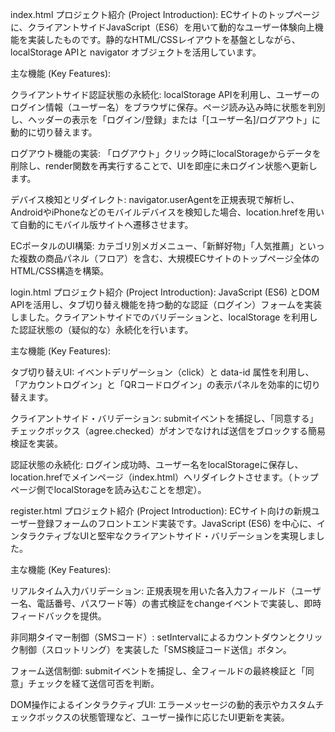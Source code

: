 index.html
プロジェクト紹介 (Project Introduction): ECサイトのトップページに、クライアントサイドJavaScript（ES6）を用いて動的なユーザー体験向上機能を実装したものです。静的なHTML/CSSレイアウトを基盤としながら、localStorage APIと navigator オブジェクトを活用しています。

主な機能 (Key Features):

クライアントサイド認証状態の永続化: localStorage APIを利用し、ユーザーのログイン情報（ユーザー名）をブラウザに保存。ページ読み込み時に状態を判別し、ヘッダーの表示を「ログイン/登録」または「[ユーザー名]/ログアウト」に動的に切り替えます。

ログアウト機能の実装: 「ログアウト」クリック時にlocalStorageからデータを削除し、render関数を再実行することで、UIを即座に未ログイン状態へ更新します。

デバイス検知とリダイレクト: navigator.userAgentを正規表現で解析し、AndroidやiPhoneなどのモバイルデバイスを検知した場合、location.hrefを用いて自動的にモバイル版サイトへ遷移させます。

ECポータルのUI構築: カテゴリ別メガメニュー、「新鮮好物」「人気推薦」といった複数の商品パネル（フロア）を含む、大規模ECサイトのトップページ全体のHTML/CSS構造を構築。

login.html
プロジェクト紹介 (Project Introduction): JavaScript (ES6) とDOM APIを活用し、タブ切り替え機能を持つ動的な認証（ログイン）フォームを実装しました。クライアントサイドでのバリデーションと、localStorage を利用した認証状態の（疑似的な）永続化を行います。

主な機能 (Key Features):

タブ切り替えUI: イベントデリゲーション（click）と data-id 属性を利用し、「アカウントログイン」と「QRコードログイン」の表示パネルを効率的に切り替えます。

クライアントサイド・バリデーション: submitイベントを捕捉し、「同意する」チェックボックス（agree.checked）がオンでなければ送信をブロックする簡易検証を実装。

認証状態の永続化: ログイン成功時、ユーザー名をlocalStorageに保存し、location.hrefでメインページ（index.html）へリダイレクトさせます。（トップページ側でlocalStorageを読み込むことを想定）。

register.html
プロジェクト紹介 (Project Introduction): ECサイト向けの新規ユーザー登録フォームのフロントエンド実装です。JavaScript (ES6) を中心に、インタラクティブなUIと堅牢なクライアントサイド・バリデーションを実現しました。

主な機能 (Key Features):

リアルタイム入力バリデーション: 正規表現を用いた各入力フィールド（ユーザー名、電話番号、パスワード等）の書式検証をchangeイベントで実装し、即時フィードバックを提供。

非同期タイマー制御（SMSコード）: setIntervalによるカウントダウンとクリック制御（スロットリング）を実装した「SMS検証コード送信」ボタン。

フォーム送信制御: submitイベントを捕捉し、全フィールドの最終検証と「同意」チェックを経て送信可否を判断。

DOM操作によるインタラクティブUI: エラーメッセージの動的表示やカスタムチェックボックスの状態管理など、ユーザー操作に応じたUI更新を実装。